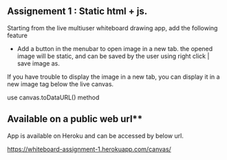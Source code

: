 ## Assignement 1 : Static html + js.

Starting from the live multiuser whiteboard drawing app, add the following feature

- Add a button in the menubar to open image in a new tab. the opened image will be static, and can be saved by the user using right click | save image as. 

If you have trouble to display the image in a new tab, you can display it in a new image tag below the live canvas.


use canvas.toDataURL() method

## Available on a public web url**
App is available on Heroku and can be accessed by below url.

https://whiteboard-assignment-1.herokuapp.com/canvas/
